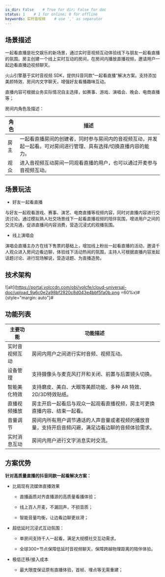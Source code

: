```yaml
---
is_dir: False    # True for dir; False for doc
status: 1    # 1 for online; 0 for offline
keywords: 实时音视频    # use ',' as separator
---
```


## 场景描述

一起看直播是社交娱乐的新场景，通过实时音视频互动体验线下与朋友一起看直播的氛围。房主创建一个线上实时互动的房间，在房间内播放直播视频，邀请用户一起边看直播边视频聊天。

火山引擎基于实时音视频 SDK，提供抖音同款“一起看直播”解决方案。支持添加美颜特效、房间内文字聊天，增强好友看播趣味互动。

直播内容可根据业务实际情况自主选择，如赛事、游戏、演唱会、晚会、电商直播等；

房间内角色及描述：

| 角色 | 描述 |
| --- | --- |
| 房主 | 一起看直播房间的创建者，同时参与房间内的音视频互动，并发起一起看。可对房间进行管理、具有选择/切换直播内容的能力。 |
| 观众 | 进入音视频互动房间一同观看直播的用户，也可以通过开麦参与音视频互动。 |

## 场景玩法

- 好友一起看直播

与好友一起观看游戏、赛事、演艺、电商直播等视频内容，同时对直播内容进行交流讨论。通过模拟熟人社交场景线下一起看直播视频的陪伴氛围，增进用户之间的交流沟通，促进直播间内容消费，营造沉浸式的观播氛围。
		

- 线上演唱会

演唱会直播主办方在线下售票的基础上，增加线上粉丝一起看直播的活动，邀请千人观众进入房间边看边聊，体验线下活动热闹的氛围，主持人可根据直播内容发起话题讨论、进行现场解说，营造话题、为直播造势。

## 技术架构
![alt](https://portal.volccdn.com/obj/volcfe/cloud-universal-doc/upload_9a6c0e2a98bf2820c8d043e4bbf5fa0b.png =60%x)#{style="margin: auto"}#


## 功能列表

| 主要功能 | 功能描述 |
| --- | --- |
| 实时音视频互动 | 房间内用户之间进行实时音频、视频互动。 |
| 设备管理 | 支持摄像头与麦克风打开和关闭、前置与后置镜头切换。 |
| 智能美化特效 | 支持磨皮、美白、大眼等美颜功能、多种 AR 特效、2D/3D特效贴纸。 |
| 直播视频播放 | 房主开启一起看后与观众一起观看直播视频，房主可更换直播内容、结束一起看。 |
| 音量调节 | 房间内所有用户调节通话的人声音量或者视频的播放音量，支持开启音频闪避，满足边看边聊的音频体验需求。 |
| 实时消息互动 | 房间内用户进行文字消息实时交流。 |

## 方案优势

**针对高质量直播的抖音同款一起看解决方案：**

- 比肩现有流媒体直播效果
	- 直播画质对齐直播源的高质量看播体验；
		
	- 线上百人开麦，不漏回声，不损音质；
		
	- 智能音量均衡，让边看边聊更丝滑；
		

- 超低延时沉浸式互动氛围：
	- 单房间支持千人一起看，满足大规模社交互动需求。
		
	- 全球300+节点保障低延时音视频聊天，保障跨越物理距离的陪伴体验。
		

- 极低迁移/接入成本
	- 最大限度保证原有直播体验，首帧、埋点等无需重建；
